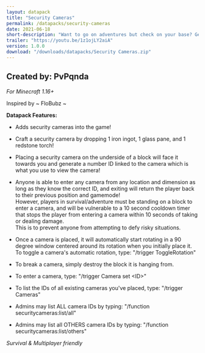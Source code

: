 ```yaml
---
layout: datapack
title: "Security Cameras"
permalink: /datapacks/security-cameras
date: 2021-06-18
short-description: "Want to go on adventures but check on your base? Get security cameras."
trailer: "https://youtu.be/1z1ojLY2aiA"
version: 1.0.0
download: "/downloads/datapacks/Security Cameras.zip"
---
```

Created by: PvPqnda
-
*For Minecraft 1.16+*

Inspired by ~ FloBubz ~

**Datapack Features:**

- Adds security cameras into the game!

- Craft a security camera by dropping 1 iron ingot, 1 glass pane, and 1 redstone torch!

- Placing a security camera on the underside of a block will face it towards you and generate a number ID linked to the camera which is what you use to view the camera!

- Anyone is able to enter any camera from any location and dimension as long as they know the correct ID, and exiting will return the player back to their previous position and gamemode!<br>
However, players in survival/adventure must be standing on a block to enter a
camera, and will be vulnerable to a 10 second cooldown timer that stops the player from entering a camera within 10 seconds of taking or dealing damage.<br>
This is to prevent anyone from attempting to defy risky situations.

- Once a camera is placed, it will automatically start rotating in a 90 degree window centered around its rotation when you initially place it. To toggle a camera's automatic rotation, type: "/trigger ToggleRotation"

- To break a camera, simply destroy the block it is hanging from.

- To enter a camera, type: "/trigger Camera set \<ID>"

- To list the IDs of all existing cameras you've placed, type: "/trigger Cameras"

- Admins may list ALL camera IDs by typing: "/function securitycameras:list/all"

- Admins may list all OTHERS camera IDs by typing: "/function securitycameras:list/others"

*Survival & Multiplayer friendly*